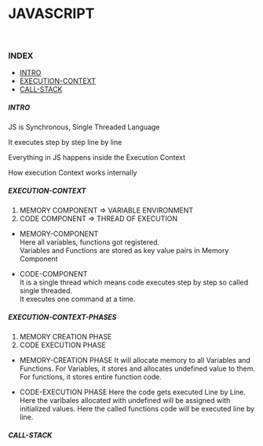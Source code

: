 # JAVASCRIPT
<br>


### INDEX
- [INTRO](INTRO)
- [EXECUTION-CONTEXT](EXECUTION-CONTEXT)
- [CALL-STACK](CALL-STACK)


##### INTRO

JS is Synchronous, Single Threaded Language

It executes step by step line by line

Everything in JS happens inside the Execution Context

How execution Context works internally


##### EXECUTION-CONTEXT
1. MEMORY COMPONENT => VARIABLE ENVIRONMENT
2. CODE COMPONENT => THREAD OF EXECUTION

* MEMORY-COMPONENT <br>
Here all variables, functions got registered. <br>
Variables and Functions are  stored as key value pairs in Memory Component

* CODE-COMPONENT <br>
It is a single thread which means code executes step by step so called single threaded. <br>
It executes one command at a time.

##### EXECUTION-CONTEXT-PHASES
1. MEMORY CREATION PHASE
2. CODE EXECUTION PHASE

* MEMORY-CREATION PHASE
It will allocate memory to all Variables and Functions.
For Variables, it stores and allocates undefined value to them.
For functions, it stores entire function code.

* CODE-EXECUTION PHASE
Here the code gets executed Line by Line.
Here the varibales allocated with undefined will be assigned with initialized values.
Here the called functions code will be executed line by line.

##### CALL-STACK







